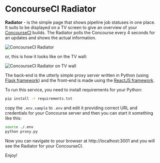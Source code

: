 # ConcourseCI Radiator

**Radiator** - is the simple page that shows pipeline job statuses in one place. It suits to be displayed on a TV screen to give an overview of your [ConcourseCI](http://concourse.ci) builds. The Radiator polls the Concourse every 4 seconds for an updates and shows the actual information.

![ConcourseCI Radiator](https://github.com/moodev/concourseci-radiator/blob/master/public/images/Selection_034.jpg)

or, this is how it looks like on the TV wall:

![ConcourseCI Radiator on TV wall](https://github.com/moodev/concourseci-radiator/blob/master/public/images/concourse-radiator-on-wall.jpg)

The back-end is the utterly simple proxy server written in Python (using [Flask framework](http://flask.pocoo.org)) and the front-end is made using the [ReactJS framework](http://reactjs.net).

To run this service, you need to install requirements for your Python:

```bash
pip install -r requirements.txt
```
copy the `.env.sample` to `.env` and edit it providing correct URL and credentials for your Concourse server and then you can start it something like this:

```bash
source ./.env
python proxy.py
```

Now you can navigate to your browser at http://localhost:3001 and you will see the Radiator for your ConcourseCI.

Enjoy!
